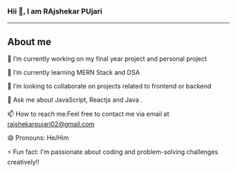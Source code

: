 ### Hii 👋, I am RAjshekar PUjari
-------
## About me
 🔭 I’m currently working on my final year project and personal project
 
 🌱 I’m currently learning MERN Stack and DSA
 
 👯 I’m looking to collaborate on  projects related to frontend or backend
 
 💬 Ask me about JavaScript, Reactjs and Java .  
 
 📫 How to reach me:Feel free to contact me via email at rajshekarpujari02@gmail.com
 
 😄 Pronouns: He/Him
 
 ⚡ Fun fact: I'm passionate about coding and problem-solving challenges creatively!! 

